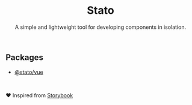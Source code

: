 <h1 align="center">
  Stato
</h1>

<p align="center">
  A simple and lightweight tool for developing components in isolation.
</p>

<br>

## Packages

- [@stato/vue](https://github.com/arpansaha13/stato/tree/main/packages/vue#readme)

<br>

❤ Inspired from [Storybook](https://github.com/storybookjs/storybook)
